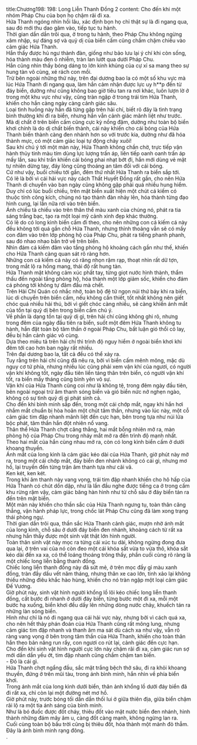 title:Chương198: 198: Long Liễn Thanh Đồng 2
content:
Cho đến khi một nhóm Pháp Chu của bọn họ chậm rãi đi xa.<br>Hứa Thanh ngóng nhìn hồi lâu, xác định bọn họ chỉ thật sự là đi ngang qua, sau đó mới thu dao găm vào, tiếp tục tu hành.<br>Thời gian dần dần trôi qua, ở trong tu hành, theo Pháp Chu không ngừng xâm nhập, sự đáng sợ và quỷ dị của biển cấm cũng chầm chậm chiếu vào cảm giác Hứa Thanh.<br>Hắn thấy được hủ ngư thành đàn, giống như bảo lưu lại ý chí khi còn sống, hóa thành màu đen ô nhiễm, tràn lan lướt qua dưới Pháp Chu.<br>Hắn cũng nhìn thấy bóng dáng to lớn kinh khủng của cự xỉ sa mang theo sự hung tàn vô cùng, xé rách con mồi.<br>Trừ bên ngoài những thứ này, trên đại dương bao la có một số khu vực mà lúc Hứa Thanh đi ngang qua, làm hắn cảm nhận được lực uy h**p đến từ đáy biển, dường như cũng không bao giờ tiêu tan ra nơi khác, luôn lượn lờ ở trong một khu vực như vậy, cũng tràn ngập ở trong trái tim Hứa Thanh, khiến cho hắn càng ngày càng cảnh giác sâu.<br>Loại tình huống này hắn đã từng gặp trên hải chí, biết rõ đây là tình trạng bình thường khi đi ra biển, nhưng hắn vẫn cảnh giác mãnh liệt như trước.<br>Mà dị chất ở trên biển cấm cũng cực kỳ nồng đậm, dường như toàn bộ biển khơi chính là do dị chất biến thành, cái này khiến cho cái bóng của Hứa Thanh biến thành càng đen nhánh hơn so với trước kia, dường như đã hóa thành mực, có một cảm giác loại tự động chảy xuôi!<br>Sau khi chú ý tới một màn này, Hứa Thanh không chần chờ, trực tiếp vận hành thủy tinh màu tím dùng lực lượng trấn áp, liên tiếp oanh oanh trấn áp mấy lần, sau khi trấn khiến cái bóng phai nhạt bớt đi, hắn mới dùng vẻ mặt tự nhiên dừng tay, đáy lòng cũng thoáng an tâm đối với cái bóng.<br>Cứ như vậy, buổi chiều tới gần, đêm thứ nhất Hứa Thanh ra biển sắp tới.<br>Có lẽ là bởi vì cái hải vực này cách Thất Huyết Đồng rất gần, cho nên Hứa Thanh di chuyển vào ban ngày cũng không gặp phải quá nhiều hung hiểm.<br>Duy chỉ có lúc buổi chiều, trên mặt biển xuất hiện một chút cá kiếm có thuộc tính công kích, chúng nó tạo thành đàn nhảy lên, hóa thành từng đạo hình cung, lại lần nữa rơi vào trên biển.<br>Ánh chiều tà chiếu vào trên thân thể màu xanh của chúng nó, phát ra tia sáng trắng bạc, tạo ra một loại mỹ cảnh xinh đẹp khác thường.<br>Có lẽ do có long kình biển cấm đi theo, cho nên những con cá kiếm cá này đều không tới quá gần chỗ Hứa Thanh, nhưng thỉnh thoảng vẫn sẽ có mấy con đâm vào trên lớp phòng hộ của Pháp Chu, phát ra tiếng phanh phanh, sau đó nhao nhao bắn trở về trên biển.<br>Nhìn đám cá kiếm đâm vào tầng phòng hộ khoảng cách gần như thế, khiến cho Hứa Thanh càng quan sát rõ ràng hơn.<br>Những con cá kiếm cá này có răng nhọn rậm rạp, thoạt nhìn rất dữ tợn, trong mắt lộ ra hồng mang, thái độ rất hung tàn.<br>Hứa Thanh mặt không cảm xúc phất tay, từng giọt nước hình thành, thẩm thấu đến ngoài tầng phòng hộ, hóa thành một lớp giảm sốc, khiến cho đám cá phóng tới không tự đâm đầu mà chết.<br>Trên Hải Chí Quán có nhắc nhở, toàn bộ đệ tử ngọn núi thứ bảy khi ra biển, lúc di chuyển trên biển cấm, nếu không cần thiết, tốt nhất không nên giết chóc quá nhiều hải thú, bởi vì giết chóc càng nhiều, sẽ càng khiến ánh mắt của tồn tại quỷ dị bên trong biển cấm chú ý.<br>Về phần là dạng tồn tại quỷ dị gì, trên hải chí cũng không ghi rõ, nhưng trong đêm của ngày đầu tiên ra biển, suốt một đêm Hứa Thanh không tu hành, hắn đặt toàn bộ tâm thần ở ngoài Pháp Chu, bất luận gió thổi cỏ lay, đều bị hắn cảnh giác vô cùng.<br>Dựa theo miêu tả trên hải chí thì trình độ nguy hiểm ở ngoài biển khơi khi đêm tới cao hơn ban ngày rất nhiều.<br>Trên đại dương bao la, tất cả đều có thể xảy ra.<br>Tuy rằng trên hải chí cũng đã nêu ra, bởi vì biển cấm mênh mông, mặc dù nguy cơ tứ phía, nhưng nhiều lúc cũng phải xem vận khí của ngươi, có người vận khí không tốt, ngày đầu tiên liền táng thân trên biển, có người vận khí tốt, ra biển mấy tháng cũng bình yên vô sự.<br>Vận khí của Hứa Thanh cũng coi như là không tệ, trong đêm ngày đầu tiên, bên ngoài ngoại trừ âm thanh sóng biển và gió biển nức nở nghẹn ngào, không có sự tình quỷ dị gì phát sinh cả.<br>Cho đến khi bình minh sắp đến, trong một cái chớp mắt, ngay khi hắn hơi nhắm mắt chuẩn bị hòa hoãn một chút tâm thần, nhưng vào lúc này, một cỗ cảm giác tim đập nhanh mãnh liệt đến cực hạn, bên trong tựa như núi lửa bộc phát, tâm thần hắn đột nhiên nổ vang.<br>Thân thể Hứa Thanh chợt căng thẳng, hai mắt bỗng nhiên mở ra, màn phòng hộ của Pháp Chu trong nháy mắt mở ra đến trình độ mạnh nhất.<br>Theo hai mắt của hắn cùng nhau mở ra, còn có long kình biển cấm ở dưới khoang thuyền.<br>Ánh mắt của long kình là cảm giác kéo dài của Hứa Thanh, giờ phút này mở ra, trong một cái chớp mắt, đáy biển đen nhánh không có cái gì, nhưng mơ hồ, lại truyền đến từng trận âm thanh tựa như cãi vã.<br>Ken két, ken két.<br>Trong khi âm thanh này vang vọng, trái tim đập nhanh khiến cho hô hấp của Hứa Thanh có chút dồn dập, như là lần đầu nghe được tiếng ca ở trong cấm khu rừng rậm vậy, cảm giác băng hàn hình như từ chỗ sâu ở đáy biển tản ra đến trên mặt biển.<br>Một màn này khiến cho thần sắc của Hứa Thanh ngưng tụ, toàn thân căng thẳng, vận hành pháp lực, trong chốc lát Pháp Chu cũng đã làm xong trạng thái phòng ngự.<br>Thời gian dần trôi qua, thần sắc Hứa Thanh cảnh giác, mượn nhờ ánh mắt của long kình, chỗ sâu ở dưới đáy biển đen nhánh, khoảng cách từ rất xa nhưng hắn thấy được một sinh vật thật lớn hình người.<br>Toàn thân sinh vật này mọc ra từng cái xúc tu dài, không ngừng đong đưa qua lại, ở trên vai của nó còn đeo một cái khóa sắt vừa to vừa thô, khóa sắt kéo dài đến xa xa, có thể loáng thoáng trông thấy, phần cuối cùng rõ ràng là một chiếc long liễn bằng thanh đồng.<br>Chiếc long liễn thanh đồng này đã sứt mẻ, ở trên mọc đầy gỉ màu xanh đồng, tràn đầy dấu vết năm tháng, nhưng thân xe cao lớn, tinh xảo lại không thiếu những điêu khắc hào hùng, khiến cho nó tràn ngập một loại cảm giác Đế Vương.<br>Giờ phút này, sinh vật hình người khổng lồ lôi kéo chiếc long liễn thanh đồng, cất bước đi nhanh ở dưới đáy biển, từng bước một đi xa, mỗi một bước hạ xuống, biển khơi đều dấy lên những dòng nước chảy, khuếch tán ra những làn sóng biển.<br>Hình như chỉ là nó đi ngang qua cái hải vực này, nhưng bởi vì cách quá xa, cho nên hết thảy phán đoán của Hứa Thanh cũng rất mông lung, nhưng cảm giác tim đập nhanh và thanh âm ma sát dù cách xa như vậy, vẫn rõ ràng vang vọng ở bên trong tâm thần của Hứa Thanh, khiến cho toàn thân hắn theo bản năng run rẩy, con ngươi co rút lại, cảnh giác đến cực hạn.<br>Cho đến khi sinh vật hình người cực lớn này chậm rãi đi xa, cảm giác run sợ mới dần dần yếu ớt, tim đập nhanh cũng chầm chậm tan biến.<br>- Đó là cái gì.<br>Hứa Thanh chợt ngẩng đầu, sắc mặt trắng bệch thở sâu, đi ra khỏi khoang thuyền, đứng ở trên mũi tàu, trong ánh bình minh, hắn nhìn về phía biển khơi.<br>Trong ánh mắt của long kình dưới biển, thân ảnh khổng lồ dưới đáy biển đã đi rất xa, chỉ còn lại một đường nét mơ hồ.<br>Giờ phút này, trước bóng tối dần dần thối lui ở giữa thiên địa, giữa biển chậm rãi lộ ra một tia ánh sáng của bình minh.<br>Như là bó đuốc được đốt cháy, thiêu đốt vào mặt nước biển đen nhánh, hình thành những đám mây âm u, càng đốt càng mạnh, không ngừng lan ra.<br>Cuối cùng toàn bộ bầu trời cũng bị thiêu đốt, hóa thành một mảnh đỏ thẫm.<br>Đây là ánh bình minh rạng đông.<br>.<br>